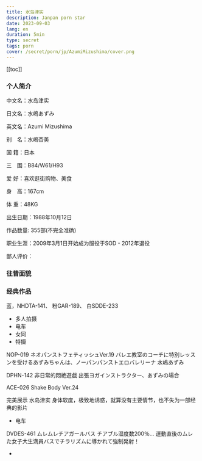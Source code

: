 ```yaml
---
title: 水岛津实
description: Janpan porn star
date: 2023-09-03
lang: en
duration: 5min
type: secret
tags: porn
cover: /secret/porn/jp/AzumiMizushima/cover.png
---
```

[[toc]]

### 个人简介

中文名：水岛津实

日文名：水嶋あずみ

英文名：Azumi Mizushima

别　名：水嶋杏美

国  籍：日本

三　围：B84/W61/H93

爱  好：喜欢逛街购物、美食

身　高：167cm

体  重：48KG

出生日期：1988年10月12日

作品数量: 355部(不完全准确)

职业生涯：2009年3月1日开始成为服役于SOD - 2012年退役

鄙人评价：

### 往昔面貌



### 经典作品

蓝，NHDTA-141、 粉GAR-189、 白SDDE-233

- 多人拍摄
- 电车
- 女同
- 特摄

NOP-019 ネオパンストフェティッシュVer.19 バレエ教室のコーチに特別レッスンを受けるあずみちゃんは、ノーパンパンストエロバレリーナ 水嶋あずみ

DPHN-142 非日常的悶絶遊戯 出張ヨガインストラクター、あずみの場合


ACE-026 Shake Body Ver.24

完美展示 水岛津实 身体软度，极致地诱惑，就算没有主要情节，也不失为一部经典的影片

- 电车

DVDES-461 ムレムレチアガールバス チアブル湿度数200％… 運動直後のムレた女子大生満員バスでチラリズムに導かれて強制発射！

- 
